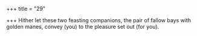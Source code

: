 +++
title = "29"

+++
Hither let these two feasting companions, the pair of fallow bays with  golden manes,
convey (you) to the pleasure set out (for you).